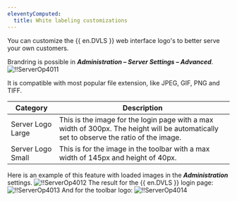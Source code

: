 ```yaml
---
eleventyComputed:
  title: White labeling customizations
---
```

You can customize the {{ en.DVLS }} web interface logo's to better serve your own customers.

Brandring is possible in ***Administration – Server Settings – Advanced***.
![!!ServerOp4011](https://cdnweb.devolutions.net/docs/en/server/ServerOp4011.png)

It is compatible with most popular file extension, like JPEG, GIF, PNG and TIFF.

| Category            | Description                                                                                                 |
|---------------------|-------------------------------------------------------------------------------------------------------------|
| Server Logo Large   | This is the image for the login page with a max width of 300px. The height will be automatically set to observe the ratio of the image. |
| Server Logo Small   | This is for the image in the toolbar with a max width of 145px and height of 40px.                          |

Here is an example of this feature with loaded images in the ***Administration*** settings.
![!!ServerOp4012](https://cdnweb.devolutions.net/docs/en/server/ServerOp4012.png)
The result for the {{ en.DVLS }} login page:
![!!ServerOp4013](https://cdnweb.devolutions.net/docs/en/server/ServerOp4013.png)
And for the toolbar logo:
![!!ServerOp4014](https://cdnweb.devolutions.net/docs/en/server/ServerOp4014.png)
